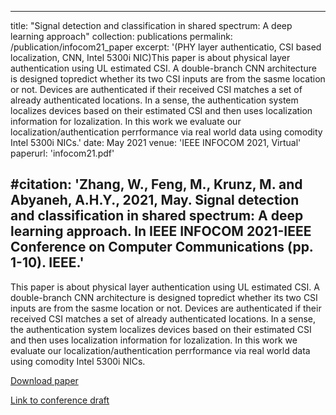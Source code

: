 
---
title: "Signal detection and classification in shared spectrum: A deep learning approach"
collection: publications
permalink: /publication/infocom21_paper
excerpt: '(PHY layer authenticatio, CSI based localization, CNN, Intel 5300i NIC)This paper is about physical layer authentication using UL estimated CSI. A double-branch CNN architecture is designed topredict whether its two CSI inputs are from the sasme location or not. Devices are authenticated if their received CSI matches a set of already authenticated locations. In a sense, the authentication system localizes devices based on their estimated CSI and then uses localization information for lozalization.
In this work we evaluate our localization/authentication perrformance via real world data using comodity Intel 5300i NICs.'
date: May 2021
venue: 'IEEE INFOCOM 2021, Virtual'
paperurl: 'infocom21.pdf'

#citation: 'Zhang, W., Feng, M., Krunz, M. and Abyaneh, A.H.Y., 2021, May. Signal detection and classification in shared spectrum: A deep learning approach. In IEEE INFOCOM 2021-IEEE Conference on Computer Communications (pp. 1-10). IEEE.'
---
This paper is about physical layer authentication using UL estimated CSI. A double-branch CNN architecture is designed topredict whether its two CSI inputs are from the sasme location or not. Devices are authenticated if their received CSI matches a set of already authenticated locations. In a sense, the authentication system localizes devices based on their estimated CSI and then uses localization information for lozalization.
In this work we evaluate our localization/authentication perrformance via real world data using comodity Intel 5300i NICs.


[Download paper](https://amirhya.github.io/amir.github.io//publications/infocom21.pdf)

[Link to conference draft](https://ieeexplore.ieee.org/abstract/document/9488834)



